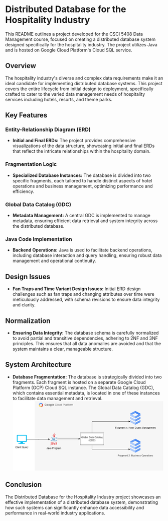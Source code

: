 # Distributed Database for the Hospitality Industry

This README outlines a project developed for the CSCI 5408 Data Management course, focused on creating a distributed database system designed specifically for the hospitality industry. The project utilizes Java and is hosted on Google Cloud Platform's Cloud SQL service.

## Overview

The hospitality industry's diverse and complex data requirements make it an ideal candidate for implementing distributed database systems. This project covers the entire lifecycle from initial design to deployment, specifically crafted to cater to the varied data management needs of hospitality services including hotels, resorts, and theme parks.

## Key Features

### Entity-Relationship Diagram (ERD)

- **Initial and Final ERDs:** The project provides comprehensive visualizations of the data structure, showcasing initial and final ERDs that reflect the intricate relationships within the hospitality domain.

### Fragmentation Logic

- **Specialized Database Instances:** The database is divided into two specific fragments, each tailored to handle distinct aspects of hotel operations and business management, optimizing performance and efficiency.

### Global Data Catalog (GDC)

- **Metadata Management:** A central GDC is implemented to manage metadata, ensuring efficient data retrieval and system integrity across the distributed database.

### Java Code Implementation

- **Backend Operations:** Java is used to facilitate backend operations, including database interaction and query handling, ensuring robust data management and operational continuity.

## Design Issues

- **Fan Traps and Time Variant Design Issues:** Initial ERD design challenges such as fan traps and changing attributes over time were meticulously addressed, with schema revisions to ensure data integrity and clarity.

## Normalization

- **Ensuring Data Integrity:** The database schema is carefully normalized to avoid partial and transitive dependencies, adhering to 2NF and 3NF principles. This ensures that all data anomalies are avoided and that the system maintains a clear, manageable structure.

## System Architecture

- **Database Fragmentation:** The database is strategically divided into two fragments. Each fragment is hosted on a separate Google Cloud Platform (GCP) Cloud SQL instance. The Global Data Catalog (GDC), which contains essential metadata, is located in one of these instances to facilitate data management and retrieval.
![Distributed Database Architecture](https://github.com/pateljay15/Distributed-Database-Hotel-Management/blob/main/Distributed%20Database.drawio.png)

## Conclusion

The Distributed Database for the Hospitality Industry project showcases an effective implementation of a distributed database system, demonstrating how such systems can significantly enhance data accessibility and performance in real-world industry applications.
